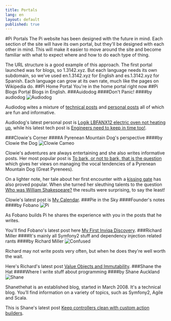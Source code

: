 ```yaml
---
title: Portals
lang: en
layout: default
published: true
---
```



#Pi Portals
The Pi website has been designed with the future in mind. Each section of the site will have its own portal, but they'll be designed with each other in mind. This will make it easier to move around the site and become familiar with what to expect where and how to do each type of thing.

The URL structure is a good example of this approach. The first portal launched was for blogs, so 1.3142.xyz. But each language needs its own subdomain, so we've used en.1.3142.xyz for English and es.1.3142.xyz for Spanish. Each language can grow at its own rate, much like the pages on Wikipedia do.
##Pi Home Portal
You're in the home portal right now
##Pi Blogs Portal
Blogs in English.
###Auidodog
####Don't Panic!
####by audiodog
![Audiodog](http://res.cloudinary.com/pi/image/upload/c_scale,h_100/v1462103614/Audiodog_rmgtpd.png)

Audiodog wites a mixture of [technical posts](http://audiodog.en.1.3142.xyz/category/tech/) and [personal posts](http://audiodog.en.1.3142.xyz/category/personal/) all of which are fun and informative.

Audiodog's latest personal post is [Logik LBFANX12 electric oven not heating up](http://audiodog.en.1.3142.xyz/logik-lbfanx12-electric-oven-not-heating-up/), while his latest tech post is [Engineers need to keep in time too!](http://audiodog.en.1.3142.xyz/engineers-need-to-keep-in-time-too/). 

###Clowie's Corner
####A Pyrenean Mountain Dog's perspective
####by Clowie the Dog
![Clowie Cameo](http://res.cloudinary.com/pi/image/upload/c_scale,h_100/v1462098948/ClowieCameo_rxwooa.png)

Clowie's adventures are always entertaining and she also writes informative posts. Her most popular post is [To bark, or not to bark, that is the question](http://clowiescorner.en.1.3142.xyz/to-bark-or-not-to-bark-that-is-the-question/) which gives her views on managing the vocal tendencies of a Pyrenean Mountain Dog (Great Pyrenees).

On a lighter note, her tale about her first encounter with a [kissing gate](http://clowiescorner.en.1.3142.xyz/the-kissing-gate/) has also proved popular. When she turned her sleuthing talents to the question [Who was William Shakespeare?](http://clowiescorner.en.1.3142.xyz/who-was-william-shakespeare/) the results were surprising, to say the least!

Clowie's latest post is [My Calendar](http://clowiescorner.en.1.3142.xyz/my-calendar/). 
###Pie in the Sky
####Founder's notes
####by Fobano
![Pi](http://res.cloudinary.com/pi/image/upload/c_scale,h_100/v1435492050/New_purple_pi_152_152_temrkj.png)

As Fobano builds Pi he shares the experience with you in the posts that he writes.

You'll find Fobano's latest post here [My First Inviqa Discovery](http://piinthesky.en.1.3142.xyz/my-first-inviqa-discovery/).
###Richard Miller
####It's mainly all Symfony2 stuff and dependency injection related rants
####by Richard Miller
![Confused](http://res.cloudinary.com/pi/image/upload/c_scale,h_100/v1462099265/confused_zc2kls.png)

Richard may not write posts very often, but when he does they're well worth the wait. 

Here's Richard's latest post [Value Objects and Immutability](http://richardmiller.en.1.3142.xyz/2014/11/21/value-objects-and-immutability/).
###Shane the Hat
####Where I write stuff about programming
####by Shane Auckland
![Shane](http://res.cloudinary.com/pi/image/upload/c_scale,h_100/v1462100983/shane_gb8shl.jpg)

Shanethehat is an established blog, started in March 2008. It's a technical blog. You’ll find information on a variety of topics, such as Symfony2, Agile and Scala.

This is Shane's latest post [Keep controllers clean with custom action builders](http://shaneauckland.en.1.3142.xyz/2016/01/keep-controllers-clean-with-custom-action-builders/).